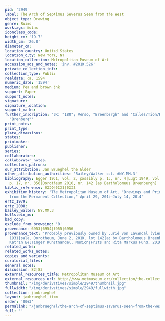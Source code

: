 ```yaml
---
pid: '2949'
label: The Arch of Septimus Severus Seen from the West
object_type: Drawing
genre: Ruins
worktags: Ruins
iconclass_code:
height_cm: '19.7'
width_cm: '26.8'
diameter_cm:
location_country: United States
location_city: New York, NY
location_collection: Metropolitan Museum of Art
accession_nos_and_notes: 'inv. #2010.526'
private_collection_info:
collection_type: Public
realdate: ca. 1594
numeric_date: '1594'
medium: Pen and brown ink
support: Paper
support_notes:
signature:
signature_location:
support_marks:
further_inscription: 'UR: "180"; Verso, "Breenbergh" and "Calles/Tion/Rosam"; Verso,
  "Brenberg"'
print_notes:
print_type:
plate_dimensions:
states:
printmaker:
publisher:
series:
collaborators:
collaborator_notes:
collectors_patrons:
our_attribution: Jan Brueghel the Elder
other_attribution_authorities: 'Bailey/Walker cat. #NY.MM.3'
bibliography: Egger 1931, vol. 2, possibly p. 13, nr. 4|Lugt 1949, vol. 1, possibly
  p. 17, nr. 356|Dorotheum 2010, nr. 142 (as Bartholomeus Breenbergh)
biblio_reference: 8230|8231|8232
exhibition_history: 'The Metropolitan Museum of Art, "Drawings and Prints: Selections
  from the Permanent Collection," April 29, 2014–July 14, 2014'
ertz_1979:
ertz_2008:
bailey_walker: NY.MM.3
hollstein_no:
bad_copy:
exclude_from_browsing: '0'
provenance: 6953|6954|6955|6956
provenance_text: 'Probably previously owned by Jurié von Lavandal (Vienna), before
  1931|sale, Dorotheum, June 2, 2010, lot 142(as by Bartholomeus Breenbergh)|Vendor:
  Katrin Bellinger Kunsthandel, Munich|Frits and Rita Markus Fund, 2010'
related_works:
related_works_notes:
copies_and_variants:
curatorial_files:
general_notes:
discussion: 82|83
external_resources_title: Metropolitan Museum of Art
external_resources_url: http://www.metmuseum.org/collection/the-collection-online/search/394484
thumbnail: "/img/derivatives/simple/2949/thumbnail.jpg"
fullwidth: "/img/derivatives/simple/2949/fullwidth.jpg"
collection: janbrueghel
layout: janbrueghel_item
order: '0063'
permalink: "/janbrueghel/the-arch-of-septimus-severus-seen-from-the-west"
full: ''
---
```


